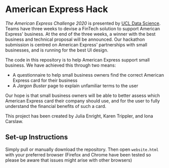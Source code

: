 # American Express Hack 

*The American Express Challenge 2020* is presented by [UCL Data Science](https://www.ucldss.co.uk/). Teams have three weeks to devise a FinTech solution to support American Express' business. At the end of the three weeks, a winner with the best business and technical proposal will be announced. Our hackathon submission is centred on American Express' partnerships with small businesses, and is running for the best UI design. 

The code in this repository is to help American Express support small business. We have achieved this through two means:

* A questionnaire to help small business owners find the correct American Express card for their business 
* A *Jargon Buster* page to explain unfamiliar terms to the user 

Our hope is that small business owners will be able to better assess which American Express card their company should use, and for the user to fully understand the financial benefits of such a card.  

This project has been created by Julia Enright, Karen Trippler, and Iona Carslaw. 

## Set-up Instructions

Simply pull or manually download the repository. 
Then open `website.html` with your preferred browser (Firefox and Chrome have been tested so please be aware that issues might arise with other browsers)

